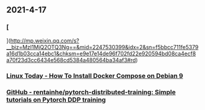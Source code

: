 
## 2021-4-17

### [
](http://mp.weixin.qq.com/s?__biz=MzI1MjQ2OTQ3Ng==&mid=2247530399&idx=2&sn=f5bbcc711fe5379a16d1b03cca14ebc1&chksm=e9e17e14de96f702fd22e920594bd08ca4ecf8a70f23d3cc6434e568cd5384a480564ba34af3#rd)

### [Linux Today - How To Install Docker Compose on Debian 9](https://www.linuxtoday.com/developer/how-to-install-docker-compose-on-debian-9-210414232505.html)

### [GitHub - rentainhe/pytorch-distributed-training: Simple tutorials on Pytorch DDP training](https://github.com/rentainhe/pytorch-distributed-training)